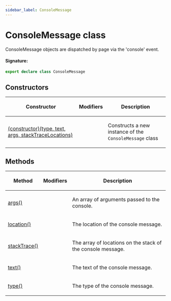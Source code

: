 ```yaml
---
sidebar_label: ConsoleMessage
---
```


# ConsoleMessage class

ConsoleMessage objects are dispatched by page via the 'console' event.

#### Signature:

```typescript
export declare class ConsoleMessage
```

## Constructors

<table><thead><tr><th>

Constructor

</th><th>

Modifiers

</th><th>

Description

</th></tr></thead>
<tbody><tr><td>

[(constructor)(type, text, args, stackTraceLocations)](./puppeteer.consolemessage._constructor_.md)

</td><td>

</td><td>

Constructs a new instance of the `ConsoleMessage` class

</td></tr>
</tbody></table>

## Methods

<table><thead><tr><th>

Method

</th><th>

Modifiers

</th><th>

Description

</th></tr></thead>
<tbody><tr><td>

[args()](./puppeteer.consolemessage.args.md)

</td><td>

</td><td>

An array of arguments passed to the console.

</td></tr>
<tr><td>

[location()](./puppeteer.consolemessage.location.md)

</td><td>

</td><td>

The location of the console message.

</td></tr>
<tr><td>

[stackTrace()](./puppeteer.consolemessage.stacktrace.md)

</td><td>

</td><td>

The array of locations on the stack of the console message.

</td></tr>
<tr><td>

[text()](./puppeteer.consolemessage.text.md)

</td><td>

</td><td>

The text of the console message.

</td></tr>
<tr><td>

[type()](./puppeteer.consolemessage.type.md)

</td><td>

</td><td>

The type of the console message.

</td></tr>
</tbody></table>
